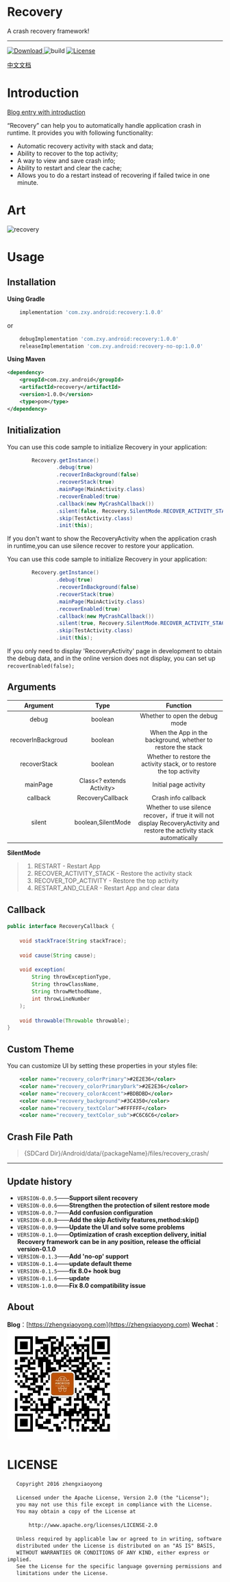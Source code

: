# **Recovery**
A crash recovery framework!

----

[ ![Download](https://api.bintray.com/packages/sunzxyong/maven/Recovery/images/download.svg) ](https://bintray.com/sunzxyong/maven/Recovery/_latestVersion) ![build](https://img.shields.io/badge/build-passing-blue.svg) [![License](https://img.shields.io/hexpm/l/plug.svg)](https://github.com/Sunzxyong/Recovery/blob/master/LICENSE)

[中文文档](https://github.com/Sunzxyong/Recovery/blob/master/README-Chinese.md)

# **Introduction**

[Blog entry with introduction](http://zhengxiaoyong.me/2016/09/05/Android%E8%BF%90%E8%A1%8C%E6%97%B6Crash%E8%87%AA%E5%8A%A8%E6%81%A2%E5%A4%8D%E6%A1%86%E6%9E%B6-Recovery)

“Recovery” can help you to automatically handle application crash in runtime. It provides you with following functionality:

* Automatic recovery activity with stack and data;
* Ability to recover to the top activity;
* A way to view and save crash info;
* Ability to restart and clear the cache;
* Allows you to do a restart instead of recovering if failed twice in one minute.

# **Art**
![recovery](http://7xswxf.com2.z0.glb.qiniucdn.com//blog/recovery.jpg)

# **Usage**
## **Installation**
**Using Gradle**

```gradle
    implementation 'com.zxy.android:recovery:1.0.0'
```

or

```gradle
    debugImplementation 'com.zxy.android:recovery:1.0.0'
    releaseImplementation 'com.zxy.android:recovery-no-op:1.0.0'
```


**Using Maven**

```xml
<dependency>
  	<groupId>com.zxy.android</groupId>
  	<artifactId>recovery</artifactId>
  	<version>1.0.0</version>
  	<type>pom</type>
</dependency>
```

## **Initialization**
You can use this code sample to initialize Recovery in your application:

```java
        Recovery.getInstance()
                .debug(true)
                .recoverInBackground(false)
                .recoverStack(true)
                .mainPage(MainActivity.class)
                .recoverEnabled(true)
                .callback(new MyCrashCallback())
                .silent(false, Recovery.SilentMode.RECOVER_ACTIVITY_STACK)
                .skip(TestActivity.class)
                .init(this);
```

If you don't want to show the RecoveryActivity when the application crash in runtime,you can use silence recover to restore your application.

You can use this code sample to initialize Recovery in your application:

```java
        Recovery.getInstance()
                .debug(true)
                .recoverInBackground(false)
                .recoverStack(true)
                .mainPage(MainActivity.class)
                .recoverEnabled(true)
                .callback(new MyCrashCallback())
                .silent(true, Recovery.SilentMode.RECOVER_ACTIVITY_STACK)
                .skip(TestActivity.class)
                .init(this);
```

If you only need to display 'RecoveryActivity' page in development to obtain the debug data, and in the online version does not display, you can set up `recoverEnabled(false);`

## **Arguments**

| Argument | Type | Function |
| :-: | :-: | :-: |
| debug | boolean | Whether to open the debug mode |
| recoverInBackgroud | boolean | When the App in the background, whether to restore the stack  |
| recoverStack | boolean | Whether to restore the activity stack, or to restore the top activity |
| mainPage | Class<? extends Activity> | Initial page activity |
| callback | RecoveryCallback | Crash info callback |
| silent | boolean,SilentMode | Whether to use silence recover，if true it will not display RecoveryActivity and restore the activity stack automatically |

**SilentMode**
> 1. RESTART - Restart App
> 2. RECOVER_ACTIVITY_STACK - Restore the activity stack
> 3. RECOVER_TOP_ACTIVITY - Restore the top activity
> 4. RESTART_AND_CLEAR - Restart App and clear data

## **Callback**

```java
public interface RecoveryCallback {

    void stackTrace(String stackTrace);

    void cause(String cause);

    void exception(
    	String throwExceptionType,
    	String throwClassName,
    	String throwMethodName,
    	int throwLineNumber
    );
    
    void throwable(Throwable throwable);
}
```

## **Custom Theme**

You can customize UI by setting these properties in your styles file:

```xml
    <color name="recovery_colorPrimary">#2E2E36</color>
    <color name="recovery_colorPrimaryDark">#2E2E36</color>
    <color name="recovery_colorAccent">#BDBDBD</color>
    <color name="recovery_background">#3C4350</color>
    <color name="recovery_textColor">#FFFFFF</color>
    <color name="recovery_textColor_sub">#C6C6C6</color>
```

## **Crash File Path**
> {SDCard Dir}/Android/data/{packageName}/files/recovery_crash/

----
## **Update history**
* `VERSION-0.0.5`——**Support silent recovery**
* `VERSION-0.0.6`——**Strengthen the protection of silent restore mode**
* `VERSION-0.0.7`——**Add confusion configuration**
* `VERSION-0.0.8`——**Add the skip Activity features,method:skip()**
* `VERSION-0.0.9`——**Update the UI and solve some problems**
* `VERSION-0.1.0`——**Optimization of crash exception delivery, initial Recovery framework can be in any position, release the official version-0.1.0**
* `VERSION-0.1.3`——**Add 'no-op' support**
* `VERSION-0.1.4`——**update default theme**
* `VERSION-0.1.5`——**fix 8.0+ hook bug**
* `VERSION-0.1.6`——**update**
* `VERSION-1.0.0`——**Fix 8.0 compatibility issue**

## **About**
**Blog**：[https://zhengxiaoyong.com](https://zhengxiaoyong.com)
**Wechat**：
![](https://raw.githubusercontent.com/Sunzxyong/ImageRepository/master/qrcode.jpg)

# **LICENSE**

```
   Copyright 2016 zhengxiaoyong

   Licensed under the Apache License, Version 2.0 (the "License");
   you may not use this file except in compliance with the License.
   You may obtain a copy of the License at

       http://www.apache.org/licenses/LICENSE-2.0

   Unless required by applicable law or agreed to in writing, software
   distributed under the License is distributed on an "AS IS" BASIS,
   WITHOUT WARRANTIES OR CONDITIONS OF ANY KIND, either express or implied.
   See the License for the specific language governing permissions and
   limitations under the License.
```

